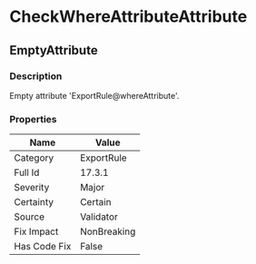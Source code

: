 ﻿---  
uid: Validator_17_3_1  
---

# CheckWhereAttributeAttribute

## EmptyAttribute

### Description

Empty attribute 'ExportRule@whereAttribute'.

### Properties

| Name         | Value       |
| ------------ | ----------- |
| Category     | ExportRule  |
| Full Id      | 17.3.1      |
| Severity     | Major       |
| Certainty    | Certain     |
| Source       | Validator   |
| Fix Impact   | NonBreaking |
| Has Code Fix | False       |
